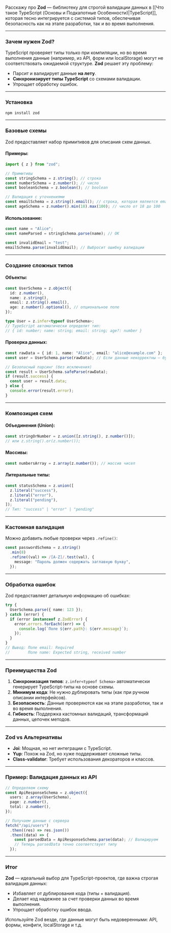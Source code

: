 
Расскажу про **Zod** — библиотеку для строгой валидации данных в [[Что такое TypeScript (Основы и Подкапотные Особенности)|TypeScript]], которая тесно интегрируется с системой типов, обеспечивая безопасность как на этапе разработки, так и во время выполнения.

---

### Зачем нужен Zod?
TypeScript проверяет типы только при компиляции, но во время выполнения данные (например, из API, форм или localStorage) могут не соответствовать ожидаемой структуре. **Zod** решает эту проблему:
- Парсит и валидирует данные **на лету**.
- **Синхронизирует типы TypeScript** со схемами валидации.
- Упрощает обработку ошибок.

---

### Установка
```bash
npm install zod
```

---

### Базовые схемы
Zod предоставляет набор примитивов для описания схем данных.

#### Примеры:
```typescript
import { z } from "zod";

// Примитивы
const stringSchema = z.string(); // строка
const numberSchema = z.number(); // число
const booleanSchema = z.boolean(); // boolean

// Валидация с уточнениями
const emailSchema = z.string().email(); // строка, которая является email
const ageSchema = z.number().min(18).max(100); // число от 18 до 100
```

#### Использование:
```typescript
const name = "Alice";
const nameParsed = stringSchema.parse(name); // OK

const invalidEmail = "test";
emailSchema.parse(invalidEmail); // Выбросит ошибку валидации
```

---

### Создание сложных типов
#### Объекты:
```typescript
const UserSchema = z.object({
  id: z.number(),
  name: z.string(),
  email: z.string().email(),
  age: z.number().optional(), // опциональное поле
});

type User = z.infer<typeof UserSchema>; 
// TypeScript автоматически определит тип:
// { id: number; name: string; email: string; age?: number }
```

#### Проверка данных:
```typescript
const rawData = { id: 1, name: "Alice", email: "alice@example.com" };
const user = UserSchema.parse(rawData); // Если данные некорректны — будет ошибка

// Безопасный парсинг (без исключения)
const result = UserSchema.safeParse(rawData);
if (result.success) {
  const user = result.data;
} else {
  console.error(result.error);
}
```

---

### Композиция схем
#### Объединения (Union):
```typescript
const stringOrNumber = z.union([z.string(), z.number()]);
// или z.string().or(z.number());
```

#### Массивы:
```typescript
const numbersArray = z.array(z.number()); // массив чисел
```

#### Литеральные типы:
```typescript
const statusSchema = z.union([
  z.literal("success"),
  z.literal("error"),
  z.literal("pending"),
]);
// Тип: "success" | "error" | "pending"
```

---

### Кастомная валидация
Можно добавить любые проверки через `.refine()`:
```typescript
const passwordSchema = z.string()
  .min(8)
  .refine((val) => /[A-Z]/.test(val), {
    message: "Пароль должен содержать заглавную букву",
  });
```

---

### Обработка ошибок
Zod предоставляет детальную информацию об ошибках:
```typescript
try {
  UserSchema.parse({ name: 123 });
} catch (error) {
  if (error instanceof z.ZodError) {
    error.errors.forEach((err) => {
      console.log(`Поле ${err.path}: ${err.message}`);
    });
  }
}
// Вывод: Поле email: Required
//        Поле name: Expected string, received number
```

---

### Преимущества Zod
1. **Синхронизация типов**: `z.infer<typeof Schema>` автоматически генерирует TypeScript-типы на основе схемы.
2. **Минимум кода**: Не нужно дублировать типы (как при ручном описании интерфейсов).
3. **Безопасность**: Данные проверяются как на этапе разработки, так и во время выполнения.
4. **Гибкость**: Поддержка кастомных валидаций, трансформаций данных, цепочек методов.

---

### Zod vs Альтернативы
- **Joi**: Мощная, но нет интеграции с TypeScript.
- **Yup**: Похож на Zod, но хуже поддерживает сложные типы.
- **Class-validator**: Требует использования декораторов и классов.

---

### Пример: Валидация данных из API
```typescript
// Определяем схему
const ApiResponseSchema = z.object({
  users: z.array(UserSchema),
  page: z.number(),
  total: z.number(),
});

// Получаем данные с сервера
fetch("/api/users")
  .then((res) => res.json())
  .then((data) => {
    const parsedData = ApiResponseSchema.parse(data); // Валидируем
    // Теперь parsedData точно соответствует типу
  });
```

---

### Итог
**Zod** — идеальный выбор для TypeScript-проектов, где важна строгая валидация данных:
- Избавляет от дублирования кода (типы + валидация).
- Делает код надежнее за счет проверки данных во время выполнения.
- Упрощает обработку ошибок ввода.

Используйте Zod везде, где данные могут быть недоверенными: API, формы, конфиги, localStorage и т.д.